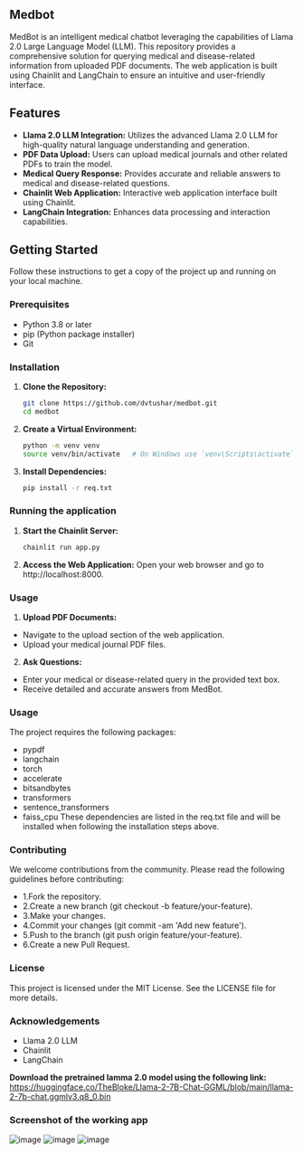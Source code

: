 ## Medbot
MedBot is an intelligent medical chatbot leveraging the capabilities of Llama 2.0 Large Language Model (LLM). This repository provides a comprehensive solution for querying medical and disease-related information from uploaded PDF documents. The web application is built using Chainlit and LangChain to ensure an intuitive and user-friendly interface.

## Features

- **Llama 2.0 LLM Integration:** Utilizes the advanced Llama 2.0 LLM for high-quality natural language understanding and generation.
- **PDF Data Upload:** Users can upload medical journals and other related PDFs to train the model.
- **Medical Query Response:** Provides accurate and reliable answers to medical and disease-related questions.
- **Chainlit Web Application:** Interactive web application interface built using Chainlit.
- **LangChain Integration:** Enhances data processing and interaction capabilities.

## Getting Started

Follow these instructions to get a copy of the project up and running on your local machine.

### Prerequisites

- Python 3.8 or later
- pip (Python package installer)
- Git

### Installation

1. **Clone the Repository:**
   ```sh
   git clone https://github.com/dvtushar/medbot.git
   cd medbot

2. **Create a Virtual Environment:**
   ```sh
   python -m venv venv
   source venv/bin/activate   # On Windows use `venv\Scripts\activate`
3. **Install Dependencies:**
    ```sh
    pip install -r req.txt

### Running the application
1. **Start the Chainlit Server:**
    ```sh
    chainlit run app.py
2. **Access the Web Application:**
  Open your web browser and go to http://localhost:8000.

### Usage
1. **Upload PDF Documents:**
- Navigate to the upload section of the web application.
- Upload your medical journal PDF files.

2. **Ask Questions:**
- Enter your medical or disease-related query in the provided text box.
- Receive detailed and accurate answers from MedBot.

### Usage
The project requires the following packages:
- pypdf
- langchain
- torch
- accelerate
- bitsandbytes
- transformers
- sentence_transformers
- faiss_cpu
These dependencies are listed in the req.txt file and will be installed when following the installation steps above.
### Contributing
We welcome contributions from the community. Please read the following guidelines before contributing:
 - 1.Fork the repository.
 - 2.Create a new branch (git checkout -b feature/your-feature).
 - 3.Make your changes.
 - 4.Commit your changes (git commit -am 'Add new feature').
 - 5.Push to the branch (git push origin feature/your-feature).
 - 6.Create a new Pull Request.
### License
This project is licensed under the MIT License. See the LICENSE file for more details.

### Acknowledgements
- Llama 2.0 LLM
- Chainlit
- LangChain

**Download the pretrained lamma 2.0 model using the following link:**
https://huggingface.co/TheBloke/Llama-2-7B-Chat-GGML/blob/main/llama-2-7b-chat.ggmlv3.q8_0.bin



### Screenshot of the working app
![image](https://github.com/dvtushar/Medbot/assets/96177523/8892f84e-00e6-4d51-b76e-651a5349de47)
![image](https://github.com/dvtushar/Medbot/assets/96177523/fa9fe8e7-e2f2-44a4-b921-7f90d843881d)
![image](https://github.com/dvtushar/Medbot/assets/96177523/a1d2ceb4-26a0-4119-80a0-89050648830f)





